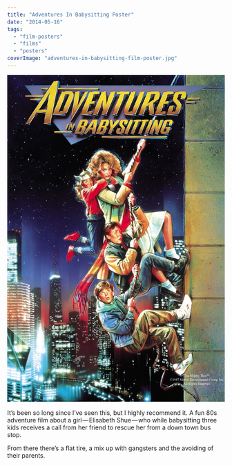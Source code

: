 ```yaml
---
title: "Adventures In Babysitting Poster"
date: "2014-05-16"
tags: 
  - "film-posters"
  - "films"
  - "posters"
coverImage: "adventures-in-babysitting-film-poster.jpg"
---
```


[![](images/adventures-in-babysitting-film-poster.jpg)](https://davidpeach.co.uk/wp-content/uploads/2023/05/adventures-in-babysitting-film-poster.jpg)

It’s been so long since I’ve seen this, but I highly recommend it. A fun 80s adventure film about a girl — Elisabeth Shue — who while babysitting three kids receives a call from her friend to rescue her from a down town bus stop.

From there there’s a flat tire, a mix up with gangsters and the avoiding of their parents.

